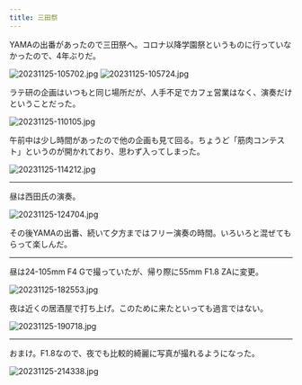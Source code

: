 ```yaml
---
title: 三田祭
---
```


YAMAの出番があったので三田祭へ。コロナ以降学園祭というものに行っていなかったので、4年ぶりだ。

![20231125-105702.jpg](https://ceshmina-photos.s3.ap-northeast-1.amazonaws.com/medium/202311/20231125-105702.jpg)
![20231125-105724.jpg](https://ceshmina-photos.s3.ap-northeast-1.amazonaws.com/medium/202311/20231125-105724.jpg)

ラテ研の企画はいつもと同じ場所だが、人手不足でカフェ営業はなく、演奏だけということだった。

![20231125-110105.jpg](https://ceshmina-photos.s3.ap-northeast-1.amazonaws.com/medium/202311/20231125-110105.jpg)

午前中は少し時間があったので他の企画も見て回る。ちょうど「筋肉コンテスト」というのが開かれており、思わず入ってしまった。

![20231125-114212.jpg](https://ceshmina-photos.s3.ap-northeast-1.amazonaws.com/medium/202311/20231125-114212.jpg)

---

昼は西田氏の演奏。

![20231125-124704.jpg](https://ceshmina-photos.s3.ap-northeast-1.amazonaws.com/medium/202311/20231125-124704.jpg)

その後YAMAの出番、続いて夕方まではフリー演奏の時間。いろいろと混ぜてもらって楽しんだ。

---

昼は24-105mm F4 Gで撮っていたが、帰り際に55mm F1.8 ZAに変更。

![20231125-182553.jpg](https://ceshmina-photos.s3.ap-northeast-1.amazonaws.com/medium/202311/20231125-182553.jpg)

夜は近くの居酒屋で打ち上げ。このために来たといっても過言ではない。

![20231125-190718.jpg](https://ceshmina-photos.s3.ap-northeast-1.amazonaws.com/medium/202311/20231125-190718.jpg)

---

おまけ。F1.8なので、夜でも比較的綺麗に写真が撮れるようになった。

![20231125-214338.jpg](https://ceshmina-photos.s3.ap-northeast-1.amazonaws.com/medium/202311/20231125-214338.jpg)
